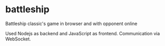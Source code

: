battleship
==========

Battleship classic's game in browser and with opponent online

Used Nodejs as backend and JavaScript as frontend.
Communication via WebSocket.
